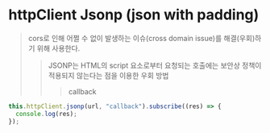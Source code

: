 # httpClient Jsonp (json with padding)

> cors로 인해 어쩔 수 없이 발생하는 이슈(cross domain issue)를 해결(우회)하기 위해 사용한다.
>
> > JSONP는 HTML의 script 요소로부터 요청되는 호출에는 보안상 정책이 적용되지 않는다는 점을 이용한 우회 방법
> >
> > > callback

```js
this.httpClient.jsonp(url, "callback").subscribe((res) => {
  console.log(res);
});
```
